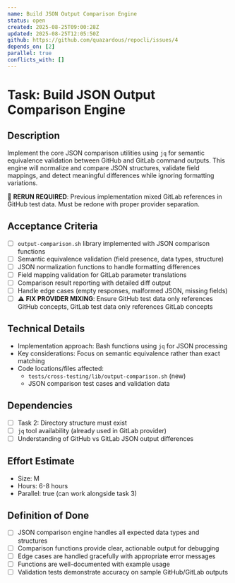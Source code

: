 ```yaml
---
name: Build JSON Output Comparison Engine
status: open
created: 2025-08-25T09:00:28Z
updated: 2025-08-25T12:05:50Z 
github: https://github.com/quazardous/repocli/issues/4
depends_on: [2]
parallel: true
conflicts_with: []
---
```


# Task: Build JSON Output Comparison Engine

## Description
Implement the core JSON comparison utilities using `jq` for semantic equivalence validation between GitHub and GitLab command outputs. This engine will normalize and compare JSON structures, validate field mappings, and detect meaningful differences while ignoring formatting variations.

🔄 **RERUN REQUIRED**: Previous implementation mixed GitLab references in GitHub test data. Must be redone with proper provider separation.

## Acceptance Criteria
- [ ] `output-comparison.sh` library implemented with JSON comparison functions
- [ ] Semantic equivalence validation (field presence, data types, structure)
- [ ] JSON normalization functions to handle formatting differences
- [ ] Field mapping validation for GitLab parameter translations
- [ ] Comparison result reporting with detailed diff output
- [ ] Handle edge cases (empty responses, malformed JSON, missing fields)
- [ ] ⚠️ **FIX PROVIDER MIXING**: Ensure GitHub test data only references GitHub concepts, GitLab test data only references GitLab concepts

## Technical Details
- Implementation approach: Bash functions using `jq` for JSON processing
- Key considerations: Focus on semantic equivalence rather than exact matching
- Code locations/files affected:
  - `tests/cross-testing/lib/output-comparison.sh` (new)
  - JSON comparison test cases and validation data

## Dependencies
- [ ] Task 2: Directory structure must exist
- [ ] `jq` tool availability (already used in GitLab provider)
- [ ] Understanding of GitHub vs GitLab JSON output differences

## Effort Estimate
- Size: M
- Hours: 6-8 hours
- Parallel: true (can work alongside task 3)

## Definition of Done
- [ ] JSON comparison engine handles all expected data types and structures
- [ ] Comparison functions provide clear, actionable output for debugging
- [ ] Edge cases are handled gracefully with appropriate error messages
- [ ] Functions are well-documented with example usage
- [ ] Validation tests demonstrate accuracy on sample GitHub/GitLab outputs
